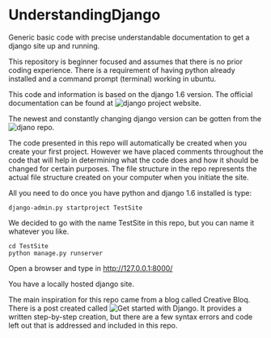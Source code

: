 UnderstandingDjango
===================

Generic basic code with precise understandable documentation to get a django site up and running.


This repository is beginner focused and assumes that there is no prior coding experience. There is a requirement of having python already installed and a command prompt (terminal) working in ubuntu.

This code and information is based on the django 1.6 version. The official documentation can be found at ![django project website](https://www.djangoproject.com/).

The newest and constantly changing django version can be gotten from the ![djano repo](https://github.com/django/django).

The code presented in this repo will automatically be created when you create your first project. However we have placed comments throughout the code that will help in determining what the code does and how it should be changed for certain purposes. The file structure in the repo represents the actual file structure created on your computer when you initiate the site. 

All you need to do once you have python and django 1.6 installed is type:

```
django-admin.py startproject TestSite

```
We decided to go with the name TestSite in this repo, but you can name it whatever you like.

```
cd TestSite
python manage.py runserver

```
Open a browser and type in http://127.0.0.1:8000/

You have a locally hosted django site.

The main inspiration for this repo came from a blog called Creative Bloq. There is a post created called ![Get started with Django](http://www.creativebloq.com/netmag/get-started-django-7132932). It provides a written step-by-step creation, but there are a few syntax errors and code left out that is addressed and included in this repo.
